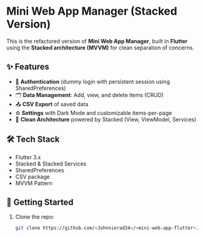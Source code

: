 # Mini Web App Manager (Stacked Version)

This is the refactored version of **Mini Web App Manager**, built in **Flutter** using the **Stacked architecture (MVVM)** for clean separation of concerns.

## ✨ Features
- 🔐 **Authentication** (dummy login with persistent session using SharedPreferences)  
- 🗂 **Data Management**: Add, view, and delete items (CRUD)  
- 📤 **CSV Export** of saved data  
- ⚙️ **Settings** with Dark Mode and customizable items-per-page  
- 🧩 **Clean Architecture** powered by Stacked (View, ViewModel, Services)

## 🛠 Tech Stack
- Flutter 3.x  
- Stacked & Stacked Services  
- SharedPreferences  
- CSV package  
- MVVM Pattern  

## 🚀 Getting Started
1. Clone the repo:
   ```bash
   git clone https://github.com/<Johnnierad24>/<mini-web-app-flutter>.git
